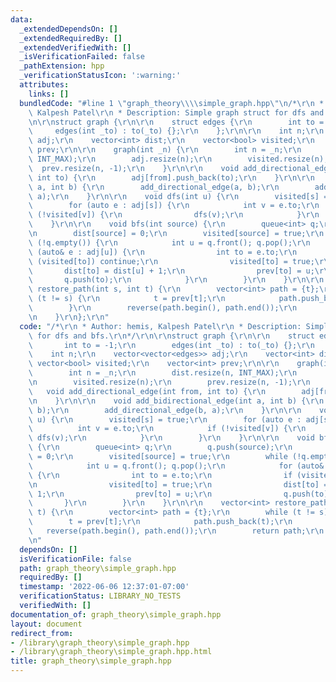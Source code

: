 ```yaml
---
data:
  _extendedDependsOn: []
  _extendedRequiredBy: []
  _extendedVerifiedWith: []
  _isVerificationFailed: false
  _pathExtension: hpp
  _verificationStatusIcon: ':warning:'
  attributes:
    links: []
  bundledCode: "#line 1 \"graph_theory\\\\simple_graph.hpp\"\n/*\r\n * Author: hemis,\
    \ Kalpesh Patel\r\n * Description: Simple graph struct for dfs and bfs.\r\n*/\r\
    \n\r\nstruct graph {\r\n\r\n    struct edges {\r\n        int to = -1;\r\n   \
    \     edges(int _to) : to(_to) {};\r\n    };\r\n\r\n    int n;\r\n    vector<vector<edges>>\
    \ adj;\r\n    vector<int> dist;\r\n    vector<bool> visited;\r\n    vector<int>\
    \ prev;\r\n\r\n    graph(int _n) {\r\n        int n = _n;\r\n        dist.resize(n,\
    \ INT_MAX);\r\n        adj.resize(n);\r\n        visited.resize(n);\r\n      \
    \  prev.resize(n, -1);\r\n    }\r\n\r\n    void add_directional_edge(int from,\
    \ int to) {\r\n        adj[from].push_back(to);\r\n    }\r\n\r\n    void add_bidirectional_edge(int\
    \ a, int b) {\r\n        add_directional_edge(a, b);\r\n        add_directional_edge(b,\
    \ a);\r\n    }\r\n\r\n    void dfs(int u) {\r\n        visited[s] = true;\r\n\
    \        for (auto e : adj[s]) {\r\n            int v = e.to;\r\n            if\
    \ (!visited[v]) {\r\n                dfs(v);\r\n            }\r\n        }\r\n\
    \    }\r\n\r\n    void bfs(int source) {\r\n        queue<int> q;\r\n        q.push(source);\r\
    \n        dist[source] = 0;\r\n        visited[source] = true;\r\n        while\
    \ (!q.empty()) {\r\n            int u = q.front(); q.pop();\r\n            for\
    \ (auto& e : adj[u]) {\r\n                int to = e.to;\r\n                if\
    \ (visited[to]) continue;\r\n                visited[to] = true;\r\n         \
    \       dist[to] = dist[u] + 1;\r\n                prev[to] = u;\r\n         \
    \       q.push(to);\r\n            }\r\n        }\r\n    }\r\n\r\n    vector<int>\
    \ restore_path(int s, int t) {\r\n        vector<int> path = {t};\r\n        while\
    \ (t != s) {\r\n            t = prev[t];\r\n            path.push_back(t);\r\n\
    \        }\r\n        reverse(path.begin(), path.end());\r\n        return path;\r\
    \n    }\r\n};\r\n"
  code: "/*\r\n * Author: hemis, Kalpesh Patel\r\n * Description: Simple graph struct\
    \ for dfs and bfs.\r\n*/\r\n\r\nstruct graph {\r\n\r\n    struct edges {\r\n \
    \       int to = -1;\r\n        edges(int _to) : to(_to) {};\r\n    };\r\n\r\n\
    \    int n;\r\n    vector<vector<edges>> adj;\r\n    vector<int> dist;\r\n   \
    \ vector<bool> visited;\r\n    vector<int> prev;\r\n\r\n    graph(int _n) {\r\n\
    \        int n = _n;\r\n        dist.resize(n, INT_MAX);\r\n        adj.resize(n);\r\
    \n        visited.resize(n);\r\n        prev.resize(n, -1);\r\n    }\r\n\r\n \
    \   void add_directional_edge(int from, int to) {\r\n        adj[from].push_back(to);\r\
    \n    }\r\n\r\n    void add_bidirectional_edge(int a, int b) {\r\n        add_directional_edge(a,\
    \ b);\r\n        add_directional_edge(b, a);\r\n    }\r\n\r\n    void dfs(int\
    \ u) {\r\n        visited[s] = true;\r\n        for (auto e : adj[s]) {\r\n  \
    \          int v = e.to;\r\n            if (!visited[v]) {\r\n               \
    \ dfs(v);\r\n            }\r\n        }\r\n    }\r\n\r\n    void bfs(int source)\
    \ {\r\n        queue<int> q;\r\n        q.push(source);\r\n        dist[source]\
    \ = 0;\r\n        visited[source] = true;\r\n        while (!q.empty()) {\r\n\
    \            int u = q.front(); q.pop();\r\n            for (auto& e : adj[u])\
    \ {\r\n                int to = e.to;\r\n                if (visited[to]) continue;\r\
    \n                visited[to] = true;\r\n                dist[to] = dist[u] +\
    \ 1;\r\n                prev[to] = u;\r\n                q.push(to);\r\n     \
    \       }\r\n        }\r\n    }\r\n\r\n    vector<int> restore_path(int s, int\
    \ t) {\r\n        vector<int> path = {t};\r\n        while (t != s) {\r\n    \
    \        t = prev[t];\r\n            path.push_back(t);\r\n        }\r\n     \
    \   reverse(path.begin(), path.end());\r\n        return path;\r\n    }\r\n};\r\
    \n"
  dependsOn: []
  isVerificationFile: false
  path: graph_theory\simple_graph.hpp
  requiredBy: []
  timestamp: '2022-06-06 12:37:01-07:00'
  verificationStatus: LIBRARY_NO_TESTS
  verifiedWith: []
documentation_of: graph_theory\simple_graph.hpp
layout: document
redirect_from:
- /library\graph_theory\simple_graph.hpp
- /library\graph_theory\simple_graph.hpp.html
title: graph_theory\simple_graph.hpp
---
```

